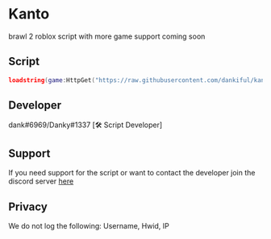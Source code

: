 # Kanto
brawl 2 roblox script with more game support coming soon

## Script
```lua
loadstring(game:HttpGet("https://raw.githubusercontent.com/dankiful/kanto/main/main.lua"))();
```

## Developer
 dank#6969/Danky#1337 [🛠 Script Developer]




## Support
If you need support for the script or want to contact the developer join the discord server [here](https://discord.gg/WBVYFZRTmk)

## Privacy
We do not log the following: Username, Hwid, IP
